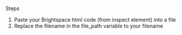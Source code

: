 Steps
1. Paste your Brightspace html code (from inspect element) into a file
2. Replace the filename in the file_path variable to your filename